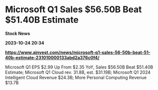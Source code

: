 # Microsoft Q1 Sales $56.50B Beat $51.40B Estimate
**Stock News**

**2023-10-24 20:34**

**https://www.ainvest.com/news/microsoft-q1-sales-56-50b-beat-51-40b-estimate-231010000133abd2a376c0f4/**

Microsoft Q1 EPS $2.99 Up From $2.35 YoY, Sales $56.50B Beat $51.40B Estimate; Microsoft Q1 Cloud rev. 31.8B, est. $31.19B; Microsoft Q1 2024 Intelligent Cloud Revenue $24.3B; More Personal Computing Revenue $13.7B